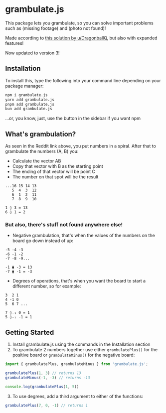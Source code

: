# grambulate.js

This package lets you grambulate, so you can solve important problems such as (missing footage) and (photo not found)!

Made according to [this solution by u/DragonballQ](https://www.reddit.com/r/mathmemes/comments/tvn2gj/the_solution_to_the_april_fools_math/), but also with expanded features!

Now updated to version 3!

## Installation

To install this, type the following into your command line depending on your package manager:
```cmd
npm i grambulate.js
yarn add grambulate.js
pnpm add grambulate.js
bun add grambulate.js
```
...or, you know, just, use the button in the sidebar if you want npm

## What's grambulation?

As seen in the Reddit link above, you put numbers in a spiral.
After that to grambulate the numbers (A, B) you:
- Calculate the vector AB
- Copy that vector with B as the starting point
- The ending of that vector will be point C
- The number on that spot will be the result

```
...16 15 14 13
   5  4  3  12
   6  1  2  11
   7  8  9  10

1 ◊ 3 = 13
6 ◊ 1 = 2
```

### But also, there's stuff not found anywhere else!

- Negative grambulation, that's when the values of the numbers on the board go down instead of up:
```
-5 -4 -3
-6 -1 -2
-7 -8 -9...

-1 ⧫ -3 = 13
-7 ⧫ -1 = -3
```
- Degrees of operations, that's when you want the board to start a different number, so for example:
```
3  2 1
4 -1 0
5  6 7 ...

7 ◊₋₁ 0 = 1
5 ◊₋₁ -1 = 1
```

## Getting Started

1. Install grambulate.js using the commands in the Installation section
2. To grambulate 2 numbers together use either `grambulatePlus()` for the positive board or `grambulateMinus()` for the negative board:
```js
import { grambulatePlus, grambulateMinus } from 'grambulate.js';

grambulatePlus(1, 3) // returns 13
grambulateMinus(-1, -3) // returns -13

console.log(grambulatePlus(1, 5))
```
3. To use degrees, add a third argument to either of the functions:
```js
grambulatePlus(7, 0, -1) // returns 1
```


